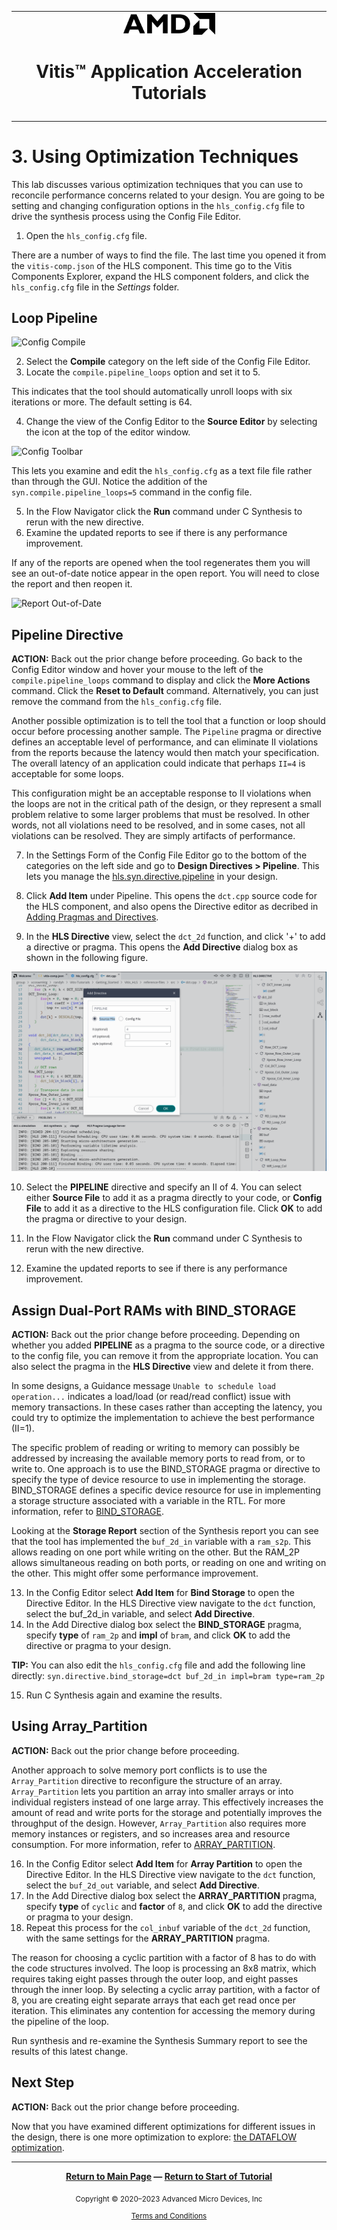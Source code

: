 ﻿<table class="sphinxhide" width="100%">
 <tr>
   <td align="center"><img src="https://raw.githubusercontent.com/Xilinx/Image-Collateral/main/xilinx-logo.png" width="30%"/><h1>Vitis™ Application Acceleration Tutorials</h1>

   </td>
 </tr>
 <tr>
 <td>
 </td>
 </tr>
</table>


# 3. Using Optimization Techniques

This lab discusses various optimization techniques that you can use to reconcile performance concerns related to your design. You are going to be setting and changing configuration options in the `hls_config.cfg` file to drive the synthesis process using the Config File Editor. 

1.  Open the `hls_config.cfg` file. 

There are a number of ways to find the file. The last time you opened it from the `vitis-comp.json` of the HLS component. This time go to the Vitis Components Explorer, expand the HLS component folders, and click the `hls_config.cfg` file in the *Settings* folder. 

## Loop Pipeline

 ![Config Compile](./images/unified-hls-config-compile.png)

2.  Select the **Compile** category on the left side of the Config File Editor. 
3.  Locate the `compile.pipeline_loops` option and set it to 5. 

This indicates that the tool should automatically unroll loops with six iterations or more. The default setting is 64.

4.  Change the view of the Config Editor to the **Source Editor** by selecting the icon at the top of the editor window. 

 ![Config Toolbar](./images/unified-hls-config-toolbar.png)

This lets you examine and edit the `hls_config.cfg` as a text file file rather than through the GUI. Notice the addition of the `syn.compile.pipeline_loops=5` command in the config file. 

5.  In the Flow Navigator click the **Run** command under C Synthesis to rerun with the new directive.
6.  Examine the updated reports to see if there is any performance improvement. 

If any of the reports are opened when the tool regenerates them you will see an out-of-date notice appear in the open report. You will need to close the report and then reopen it.

 ![Report Out-of-Date](./images/unified-hls-synthesis-out-of-date.png)

## Pipeline Directive

**ACTION:** Back out the prior change before proceeding. Go back to the Config Editor window and hover your mouse to the left of the `compile.pipeline_loops` command to display and click the **More Actions** command. Click the **Reset to Default** command. Alternatively, you can just remove the command from the `hls_config.cfg` file. 

Another possible optimization is to tell the tool that a function or loop should occur before processing another sample. The `Pipeline` pragma or directive defines an acceptable level of performance, and can eliminate II violations from the reports because the latency would then match your specification. The overall latency of an application could indicate that perhaps `II=4` is acceptable for some loops.

This configuration might be an acceptable response to II violations when the loops are not in the critical path of the design, or they represent a small problem relative to some larger problems that must be resolved. In other words, not all violations need to be resolved, and in some cases, not all violations can be resolved. They are simply artifacts of performance.

7.  In the Settings Form of the Config File Editor go to the bottom of the categories on the left side and go to **Design Directives > Pipeline**. This lets you manage the [hls.syn.directive.pipeline](https://docs.amd.com/access/sources/dita/topic?Doc_Version=2024.1%20English&url=ug1399-vitis-hls&resourceid=tjy1677219494422.html) in your design. 

8.  Click **Add Item** under Pipeline. This opens the `dct.cpp` source code for the HLS component, and also opens the Directive editor as decribed in [Adding Pragmas and Directives](https://docs.amd.com/access/sources/dita/topic?Doc_Version=2024.1%20English&url=ug1399-vitis-hls&resourceid=gip1583519972576.html). 

9.  In the **HLS Directive** view, select the `dct_2d` function, and click '+' to add a directive or pragma. This opens the **Add Directive** dialog box as shown in the following figure. 

![Add Directive](./images/add_directive.png)

10. Select the **PIPELINE** directive and specify an II of 4. You can select either **Source File** to add it as a pragma directly to your code, or **Config File** to add it as a directive to the HLS configuration file. Click **OK** to add the pragma or directive to your design. 

11.  In the Flow Navigator click the **Run** command under C Synthesis to rerun with the new directive.
12.  Examine the updated reports to see if there is any performance improvement.

## Assign Dual-Port RAMs with BIND_STORAGE

**ACTION:** Back out the prior change before proceeding. Depending on whether you added **PIPELINE** as a pragma to the source code, or a directive to the config file, you can remove it from the appropriate location. You can also select the pragma in the **HLS Directive** view and delete it from there. 

In some designs, a Guidance message `Unable to schedule load operation...` indicates a load/load (or read/read conflict) issue with memory transactions. In these cases rather than accepting the latency, you could try to optimize the implementation to achieve the best performance (II=1).

The specific problem of reading or writing to memory can possibly be addressed by increasing the available memory ports to read from, or to write to. One approach is to use the BIND_STORAGE pragma or directive to specify the type of device resource to use in implementing the storage. BIND_STORAGE defines a specific device resource for use in implementing a storage structure associated with a variable in the RTL. For more information, refer to [BIND_STORAGE](https://docs.amd.com/access/sources/dita/topic?Doc_Version=2024.1%20English&url=ug1399-vitis-hls&resourceid=imo1677218583234.html). 

Looking at the **Storage Report** section of the Synthesis report you can see that the tool has implemented the `buf_2d_in` variable with a `ram_s2p`. This allows reading on one port while writing on the other. But the RAM_2P allows simultaneous reading on both ports, or reading on one and writing on the other. This might offer some performance improvement. 

13.  In the Config Editor select **Add Item** for **Bind Storage** to open the Directive Editor. In the HLS Directive view navigate to the `dct` function, select the buf_2d_in variable, and select **Add Directive**. 
14.  In the Add Directive dialog box select the **BIND_STORAGE** pragma, specify **type** of `ram_2p` and **impl** of `bram`, and click **OK** to add the directive or pragma to your design.

**TIP:** You can also edit the `hls_config.cfg` file and add the following line directly: `syn.directive.bind_storage=dct buf_2d_in impl=bram type=ram_2p`

15. Run C Synthesis again and examine the results. 
 
## Using Array_Partition

**ACTION:** Back out the prior change before proceeding. 

Another approach to solve memory port conflicts is to use the `Array_Partition` directive to reconfigure the structure of an array. `Array_Partition` lets you partition an array into smaller arrays or into individual registers instead of one large array. This effectively increases the amount of read and write ports for the storage and potentially improves the throughput of the design. However, `Array_Partition` also requires more memory instances or registers, and so increases area and resource consumption. For more information, refer to [ARRAY_PARTITION](https://docs.amd.com/access/sources/dita/topic?Doc_Version=2024.1%20English&url=ug1399-vitis-hls&resourceid=muz1677218527052.html).

16.  In the Config Editor select **Add Item** for **Array Partition** to open the Directive Editor. In the HLS Directive view navigate to the `dct` function, select the `buf_2d_out` variable, and select **Add Directive**. 
17.  In the Add Directive dialog box select the **ARRAY_PARTITION** pragma, specify **type** of `cyclic` and **factor** of `8`, and click **OK** to add the directive or pragma to your design.
18.  Repeat this process for the `col_inbuf` variable of the `dct_2d` function,  with the same settings for the **ARRAY_PARTITION** pragma. 

The reason for choosing a cyclic partition with a factor of 8 has to do with the code structures involved. The loop is processing an 8x8 matrix, which requires taking eight passes through the outer loop, and eight passes through the inner loop. By selecting a cyclic array partition, with a factor of 8, you are creating eight separate arrays that each get read once per iteration. This eliminates any contention for accessing the memory during the pipeline of the loop. 

Run synthesis and re-examine the Synthesis Summary report to see the results of this latest change. 

## Next Step

**ACTION:** Back out the prior change before proceeding. 

Now that you have examined different optimizations for different issues in the design, there is one more optimization to explore: [the DATAFLOW optimization](./unified-dataflow_design.md).
</br>
<hr/>
<p align="center" class="sphinxhide"><b><a href="/README.md">Return to Main Page</a> — <a href="./README.md">Return to Start of Tutorial</a></b></p>


<p class="sphinxhide" align="center"><sub>Copyright © 2020–2023 Advanced Micro Devices, Inc</sub></p>

<p class="sphinxhide" align="center"><sup><a href="https://www.amd.com/en/corporate/copyright">Terms and Conditions</a></sup></p>

